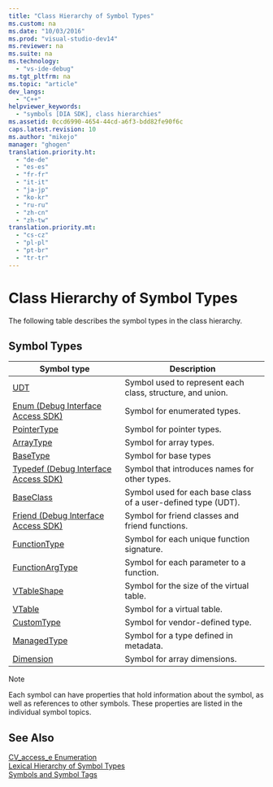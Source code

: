 ```yaml
---
title: "Class Hierarchy of Symbol Types"
ms.custom: na
ms.date: "10/03/2016"
ms.prod: "visual-studio-dev14"
ms.reviewer: na
ms.suite: na
ms.technology: 
  - "vs-ide-debug"
ms.tgt_pltfrm: na
ms.topic: "article"
dev_langs: 
  - "C++"
helpviewer_keywords: 
  - "symbols [DIA SDK], class hierarchies"
ms.assetid: 0ccd6990-4654-44cd-a6f3-bdd82fe90f6c
caps.latest.revision: 10
ms.author: "mikejo"
manager: "ghogen"
translation.priority.ht: 
  - "de-de"
  - "es-es"
  - "fr-fr"
  - "it-it"
  - "ja-jp"
  - "ko-kr"
  - "ru-ru"
  - "zh-cn"
  - "zh-tw"
translation.priority.mt: 
  - "cs-cz"
  - "pl-pl"
  - "pt-br"
  - "tr-tr"
---
```

# Class Hierarchy of Symbol Types
The following table describes the symbol types in the class hierarchy.  
  
## Symbol Types  
  
|Symbol type|Description|  
|-----------------|-----------------|  
|[UDT](../VS_debugger/udt.md)|Symbol used to represent each class, structure, and union.|  
|[Enum (Debug Interface Access SDK)](../VS_debugger/enum--debug-interface-access-sdk-.md)|Symbol for enumerated types.|  
|[PointerType](../VS_debugger/pointertype.md)|Symbol for pointer types.|  
|[ArrayType](../VS_debugger/arraytype.md)|Symbol for array types.|  
|[BaseType](../VS_debugger/basetype.md)|Symbol for base types|  
|[Typedef (Debug Interface Access SDK)](../VS_debugger/typedef--debug-interface-access-sdk-.md)|Symbol that introduces names for other types.|  
|[BaseClass](../VS_debugger/baseclass.md)|Symbol used for each base class of a user-defined type (UDT).|  
|[Friend (Debug Interface Access SDK)](../VS_debugger/friend--debug-interface-access-sdk-.md)|Symbol for friend classes and friend functions.|  
|[FunctionType](../VS_debugger/functiontype.md)|Symbol for each unique function signature.|  
|[FunctionArgType](../VS_debugger/functionargtype.md)|Symbol for each parameter to a function.|  
|[VTableShape](../VS_debugger/vtableshape.md)|Symbol for the size of the virtual table.|  
|[VTable](../VS_debugger/vtable.md)|Symbol for a virtual table.|  
|[CustomType](../VS_debugger/customtype.md)|Symbol for vendor-defined type.|  
|[ManagedType](../VS_debugger/managedtype.md)|Symbol for a type defined in metadata.|  
|[Dimension](../VS_debugger/dimension.md)|Symbol for array dimensions.|  
  
> [!NOTE]
>  Each symbol can have properties that hold information about the symbol, as well as references to other symbols. These properties are listed in the individual symbol topics.  
  
## See Also  
 [CV_access_e Enumeration](../VS_debugger/cv_access_e.md)   
 [Lexical Hierarchy of Symbol Types](../VS_debugger/lexical-hierarchy-of-symbol-types.md)   
 [Symbols and Symbol Tags](../VS_debugger/symbols-and-symbol-tags.md)